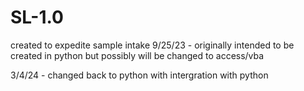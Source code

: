 # SL-1.0
created to expedite sample intake
9/25/23 - originally intended to be created in python
but possibly will be changed to access/vba

3/4/24 - changed back to python with intergration with python
